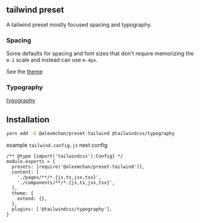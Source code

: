 ## tailwind preset

A tailwind preset mostly focused spacing and typography.

### Spacing

Some defaults for spacing and font sizes that don't require memorizing the `m-1` scale and instead can use `m-4px`.

See the [theme](https://github.com/alexanderchan/preset-tailwind/blob/main/src/theme.js)

### Typography

[typography](https://github.com/alexanderchan/preset-tailwind/blob/main/src/typography.js)
## Installation

```sh
yarn add -D @alexmchan/preset-tailwind @tailwindcss/typography
```

example `tailwind.config.js` next config

```tsx
/** @type {import('tailwindcss').Config} */
module.exports = {
  presets: [require('@alexmchan/preset-tailwind')],
  content: [
    './pages/**/*.{js,ts,jsx,tsx}',
    './components/**/*.{js,ts,jsx,tsx}',
  ],
  theme: {
    extend: {},
  },
  plugins: ['@tailwindcss/typography'],
}
```
